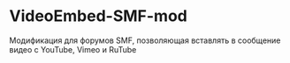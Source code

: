 # VideoEmbed-SMF-mod
Модификация для форумов SMF, позволяющая вставлять в сообщение видео с YouTube, Vimeo и RuTube
